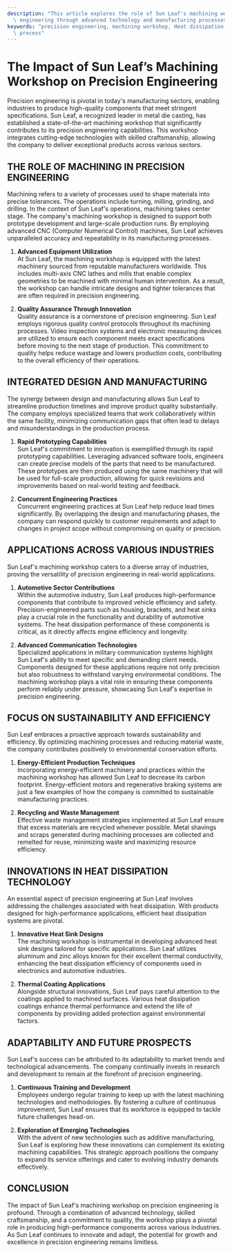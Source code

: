 ```yaml
---
description: "This article explores the role of Sun Leaf's machining workshop in enhancing precision\
  \ engineering through advanced technology and manufacturing processes."
keywords: "precision engineering, machining workshop, Heat dissipation performance, Die casting\
  \ process"
---
```

# The Impact of Sun Leaf’s Machining Workshop on Precision Engineering

Precision engineering is pivotal in today's manufacturing sectors, enabling industries to produce high-quality components that meet stringent specifications. Sun Leaf, a recognized leader in metal die casting, has established a state-of-the-art machining workshop that significantly contributes to its precision engineering capabilities. This workshop integrates cutting-edge technologies with skilled craftsmanship, allowing the company to deliver exceptional products across various sectors. 

## THE ROLE OF MACHINING IN PRECISION ENGINEERING

Machining refers to a variety of processes used to shape materials into precise tolerances. The operations include turning, milling, grinding, and drilling. In the context of Sun Leaf's operations, machining takes center stage. The company's machining workshop is designed to support both prototype development and large-scale production runs. By employing advanced CNC (Computer Numerical Control) machines, Sun Leaf achieves unparalleled accuracy and repeatability in its manufacturing processes.

1. **Advanced Equipment Utilization**  
   At Sun Leaf, the machining workshop is equipped with the latest machinery sourced from reputable manufacturers worldwide. This includes multi-axis CNC lathes and mills that enable complex geometries to be machined with minimal human intervention. As a result, the workshop can handle intricate designs and tighter tolerances that are often required in precision engineering.

2. **Quality Assurance Through Innovation**  
   Quality assurance is a cornerstone of precision engineering. Sun Leaf employs rigorous quality control protocols throughout its machining processes. Video inspection systems and electronic measuring devices are utilized to ensure each component meets exact specifications before moving to the next stage of production. This commitment to quality helps reduce wastage and lowers production costs, contributing to the overall efficiency of their operations.

## INTEGRATED DESIGN AND MANUFACTURING

The synergy between design and manufacturing allows Sun Leaf to streamline production timelines and improve product quality substantially. The company employs specialized teams that work collaboratively within the same facility, minimizing communication gaps that often lead to delays and misunderstandings in the production process.

1. **Rapid Prototyping Capabilities**  
   Sun Leaf's commitment to innovation is exemplified through its rapid prototyping capabilities. Leveraging advanced software tools, engineers can create precise models of the parts that need to be manufactured. These prototypes are then produced using the same machinery that will be used for full-scale production, allowing for quick revisions and improvements based on real-world testing and feedback.

2. **Concurrent Engineering Practices**  
   Concurrent engineering practices at Sun Leaf help reduce lead times significantly. By overlapping the design and manufacturing phases, the company can respond quickly to customer requirements and adapt to changes in project scope without compromising on quality or precision.

## APPLICATIONS ACROSS VARIOUS INDUSTRIES

Sun Leaf's machining workshop caters to a diverse array of industries, proving the versatility of precision engineering in real-world applications.

1. **Automotive Sector Contributions**  
   Within the automotive industry, Sun Leaf produces high-performance components that contribute to improved vehicle efficiency and safety. Precision-engineered parts such as housing, brackets, and heat sinks play a crucial role in the functionality and durability of automotive systems. The heat dissipation performance of these components is critical, as it directly affects engine efficiency and longevity.

2. **Advanced Communication Technologies**  
   Specialized applications in military communication systems highlight Sun Leaf's ability to meet specific and demanding client needs. Components designed for these applications require not only precision but also robustness to withstand varying environmental conditions. The machining workshop plays a vital role in ensuring these components perform reliably under pressure, showcasing Sun Leaf's expertise in precision engineering.

## FOCUS ON SUSTAINABILITY AND EFFICIENCY

Sun Leaf embraces a proactive approach towards sustainability and efficiency. By optimizing machining processes and reducing material waste, the company contributes positively to environmental conservation efforts.

1. **Energy-Efficient Production Techniques**  
   Incorporating energy-efficient machinery and practices within the machining workshop has allowed Sun Leaf to decrease its carbon footprint. Energy-efficient motors and regenerative braking systems are just a few examples of how the company is committed to sustainable manufacturing practices. 

2. **Recycling and Waste Management**  
   Effective waste management strategies implemented at Sun Leaf ensure that excess materials are recycled whenever possible. Metal shavings and scraps generated during machining processes are collected and remelted for reuse, minimizing waste and maximizing resource efficiency.

## INNOVATIONS IN HEAT DISSIPATION TECHNOLOGY

An essential aspect of precision engineering at Sun Leaf involves addressing the challenges associated with heat dissipation. With products designed for high-performance applications, efficient heat dissipation systems are pivotal.

1. **Innovative Heat Sink Designs**  
   The machining workshop is instrumental in developing advanced heat sink designs tailored for specific applications. Sun Leaf utilizes aluminum and zinc alloys known for their excellent thermal conductivity, enhancing the heat dissipation efficiency of components used in electronics and automotive industries. 

2. **Thermal Coating Applications**  
   Alongside structural innovations, Sun Leaf pays careful attention to the coatings applied to machined surfaces. Various heat dissipation coatings enhance thermal performance and extend the life of components by providing added protection against environmental factors.

## ADAPTABILITY AND FUTURE PROSPECTS

Sun Leaf's success can be attributed to its adaptability to market trends and technological advancements. The company continually invests in research and development to remain at the forefront of precision engineering.

1. **Continuous Training and Development**  
   Employees undergo regular training to keep up with the latest machining technologies and methodologies. By fostering a culture of continuous improvement, Sun Leaf ensures that its workforce is equipped to tackle future challenges head-on.

2. **Exploration of Emerging Technologies**  
   With the advent of new technologies such as additive manufacturing, Sun Leaf is exploring how these innovations can complement its existing machining capabilities. This strategic approach positions the company to expand its service offerings and cater to evolving industry demands effectively.

## CONCLUSION

The impact of Sun Leaf's machining workshop on precision engineering is profound. Through a combination of advanced technology, skilled craftsmanship, and a commitment to quality, the workshop plays a pivotal role in producing high-performance components across various industries. As Sun Leaf continues to innovate and adapt, the potential for growth and excellence in precision engineering remains limitless.
